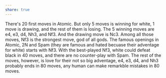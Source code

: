 ```yaml
---
share: true
---
```



There's 20 first moves in Atomic. But only 5 moves is winning for white, 1 move is drawing, and the rest of them is losing.
The 5 winning moves are e4, e3, d4, Nh3, and Nf3. And the drawing move is Nc3. Among all those moves, Nf3 is the strongest move, god of all gods. The famous openings in Atomic, 2N and Spam (they are famous and hated becuase their adventage for white) starts with Nf3. With the best-played Nf3, white could defeat black in 40 moves, and there are no counter-play with Spam.
The rest of the moves, however, is love for their not so big adventage, e4, e3, d4, and Nh3 probably ends in 80 moves, any human can make remarkble mistakes in 80 moves. 
